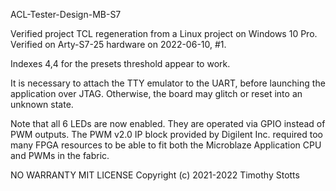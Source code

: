 ACL-Tester-Design-MB-S7

Verified project TCL regeneration from a Linux project
on Windows 10 Pro.
Verified on Arty-S7-25 hardware on 2022-06-10, #1.

Indexes 4,4 for the presets threshold appear to work.

It is necessary to attach the TTY emulator to the UART,
before launching the application over JTAG. Otherwise,
the board may glitch or reset into an unknown state.

Note that all 6 LEDs are now enabled. They are operated
via GPIO instead of PWM outputs. The PWM v2.0 IP block
provided by Digilent Inc. required too many FPGA resources
to be able to fit both the Microblaze Application CPU and
PWMs in the fabric.

NO WARRANTY
MIT LICENSE
Copyright (c) 2021-2022 Timothy Stotts
